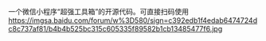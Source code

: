 一个微信小程序“超强工具箱”的开源代码。可直接扫码使用
https://imgsa.baidu.com/forum/w%3D580/sign=c392edb1f4edab6474724dc8c737af81/b4b4b525bc315c605335f89582b1cb13485477f6.jpg
